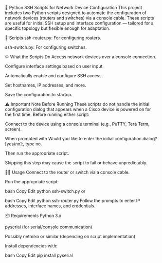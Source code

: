 🐍 Python SSH Scripts for Network Device Configuration
This project includes two Python scripts designed to automate the configuration of network devices (routers and switches) via a console cable. These scripts are useful for initial SSH setup and interface configuration — tailored for a specific topology but flexible enough for adaptation.

📂 Scripts
ssh-router.py: For configuring routers.

ssh-switch.py: For configuring switches.

⚙️ What the Scripts Do
Access network devices over a console connection.

Configure interface settings based on user input.

Automatically enable and configure SSH access.

Set hostnames, IP addresses, and more.

Save the configuration to startup.

⚠️ Important Note Before Running
These scripts do not handle the initial configuration dialog that appears when a Cisco device is powered on for the first time.
Before running either script:

Connect to the device using a console terminal (e.g., PuTTY, Tera Term, screen).

When prompted with Would you like to enter the initial configuration dialog? [yes/no]:, type no.

Then run the appropriate script.

Skipping this step may cause the script to fail or behave unpredictably.

🧑‍💻 Usage
Connect to the router or switch via a console cable.

Run the appropriate script:

bash
Copy
Edit
python ssh-switch.py
or

bash
Copy
Edit
python ssh-router.py
Follow the prompts to enter IP addresses, interface names, and credentials.

📦 Requirements
Python 3.x

pyserial (for serial/console communication)

Possibly netmiko or similar (depending on script implementation)

Install dependencies with:

bash
Copy
Edit
pip install pyserial
